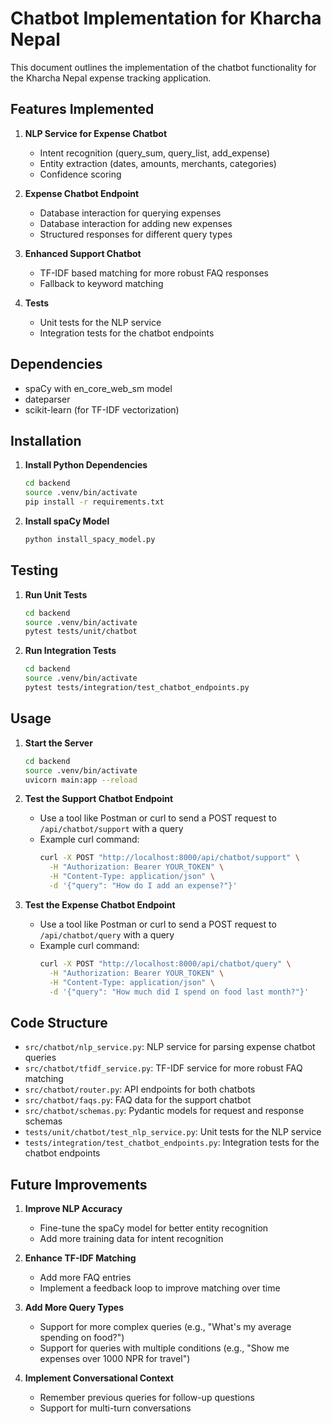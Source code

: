 # Chatbot Implementation for Kharcha Nepal

This document outlines the implementation of the chatbot functionality for the Kharcha Nepal expense tracking application.

## Features Implemented

1. **NLP Service for Expense Chatbot**
   - Intent recognition (query_sum, query_list, add_expense)
   - Entity extraction (dates, amounts, merchants, categories)
   - Confidence scoring

2. **Expense Chatbot Endpoint**
   - Database interaction for querying expenses
   - Database interaction for adding new expenses
   - Structured responses for different query types

3. **Enhanced Support Chatbot**
   - TF-IDF based matching for more robust FAQ responses
   - Fallback to keyword matching

4. **Tests**
   - Unit tests for the NLP service
   - Integration tests for the chatbot endpoints

## Dependencies

- spaCy with en_core_web_sm model
- dateparser
- scikit-learn (for TF-IDF vectorization)

## Installation

1. **Install Python Dependencies**
   ```bash
   cd backend
   source .venv/bin/activate
   pip install -r requirements.txt
   ```

2. **Install spaCy Model**
   ```bash
   python install_spacy_model.py
   ```

## Testing

1. **Run Unit Tests**
   ```bash
   cd backend
   source .venv/bin/activate
   pytest tests/unit/chatbot
   ```

2. **Run Integration Tests**
   ```bash
   cd backend
   source .venv/bin/activate
   pytest tests/integration/test_chatbot_endpoints.py
   ```

## Usage

1. **Start the Server**
   ```bash
   cd backend
   source .venv/bin/activate
   uvicorn main:app --reload
   ```

2. **Test the Support Chatbot Endpoint**
   - Use a tool like Postman or curl to send a POST request to `/api/chatbot/support` with a query
   - Example curl command:
     ```bash
     curl -X POST "http://localhost:8000/api/chatbot/support" \
       -H "Authorization: Bearer YOUR_TOKEN" \
       -H "Content-Type: application/json" \
       -d '{"query": "How do I add an expense?"}'
     ```

3. **Test the Expense Chatbot Endpoint**
   - Use a tool like Postman or curl to send a POST request to `/api/chatbot/query` with a query
   - Example curl command:
     ```bash
     curl -X POST "http://localhost:8000/api/chatbot/query" \
       -H "Authorization: Bearer YOUR_TOKEN" \
       -H "Content-Type: application/json" \
       -d '{"query": "How much did I spend on food last month?"}'
     ```

## Code Structure

- `src/chatbot/nlp_service.py`: NLP service for parsing expense chatbot queries
- `src/chatbot/tfidf_service.py`: TF-IDF service for more robust FAQ matching
- `src/chatbot/router.py`: API endpoints for both chatbots
- `src/chatbot/faqs.py`: FAQ data for the support chatbot
- `src/chatbot/schemas.py`: Pydantic models for request and response schemas
- `tests/unit/chatbot/test_nlp_service.py`: Unit tests for the NLP service
- `tests/integration/test_chatbot_endpoints.py`: Integration tests for the chatbot endpoints

## Future Improvements

1. **Improve NLP Accuracy**
   - Fine-tune the spaCy model for better entity recognition
   - Add more training data for intent recognition

2. **Enhance TF-IDF Matching**
   - Add more FAQ entries
   - Implement a feedback loop to improve matching over time

3. **Add More Query Types**
   - Support for more complex queries (e.g., "What's my average spending on food?")
   - Support for queries with multiple conditions (e.g., "Show me expenses over 1000 NPR for travel")

4. **Implement Conversational Context**
   - Remember previous queries for follow-up questions
   - Support for multi-turn conversations